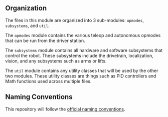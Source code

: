 ## Organization

The files in this module are organized into 3 sub-modules: ``opmodes``, ``subsystems``, and ``util``.

The ``opmodes`` module contains the various teleop and autonomous opmodes that can be
run from the driver station.

The ``subsystems`` module contains all hardware and software subsystems that control
the robot. These subsystems include the drivetrain, localization, vision, and any subsystems
such as arms or lifts.

The ``util`` module contains any utility classes that will be used by the other two modules.
These utility classes are things such as PID controllers and Math functions used across
multiple files.

## Naming Conventions
This repository will follow the [official naming conventions](https://www.oracle.com/java/technologies/javase/codeconventions-namingconventions.html).
